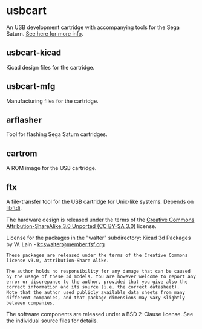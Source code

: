 usbcart
=======
An USB development cartridge with accompanying tools for the Sega Saturn. [See here for more info](http://www.iki.fi/Anders.Montonen/sega/usbcart.html).

usbcart-kicad
-------------
Kicad design files for the cartridge.

usbcart-mfg
-----------
Manufacturing files for the cartridge.

arflasher
---------
Tool for flashing Sega Saturn cartridges.

cartrom
-------
A ROM image for the USB cartridge.

ftx
---
A file-transfer tool for the USB cartridge for Unix-like systems. Depends on [libftdi](http://www.intra2net.com/en/developer/libftdi/ "libftdi").

The hardware design is released under the terms of the [Creative Commons Attribution-ShareAlike 3.0 Unported (CC BY-SA 3.0)](http://creativecommons.org/licenses/by-sa/3.0/) license.

License for the packages in the "walter" subdirectory:
    Kicad 3d Packages by W. Lain - kcswalter@member.fsf.org

    These packages are released under the terms of the Creative Commons license v3.0, Attribution-Share Alike.

    The author holds no responsibility for any damage that can be caused by the usage of these 3d models. You are however welcome to report any error or discrepance to the author, provided that you give also the correct information and its source (i.e. the correct datasheet).
    Note that the author used publicly available data sheets from many different companies, and that package dimensions may vary slightly between companies.

The software components are released under a BSD 2-Clause license. See the individual source files for details.